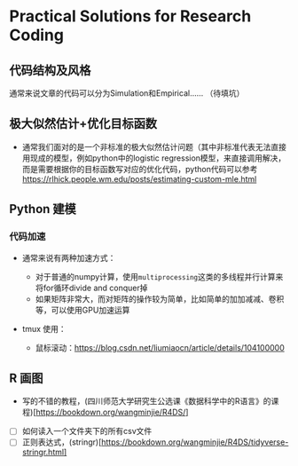 # Practical Solutions for Research Coding

## 代码结构及风格

通常来说文章的代码可以分为Simulation和Empirical……
（待填坑）

## 极大似然估计+优化目标函数

- 通常我们面对的是一个非标准的极大似然估计问题（其中非标准代表无法直接用现成的模型，例如python中的logistic regression模型，来直接调用解决，而是需要根据你的目标函数写对应的优化代码，python代码可以参考 https://rlhick.people.wm.edu/posts/estimating-custom-mle.html


## Python 建模


### 代码加速

- 通常来说有两种加速方式：
  - 对于普通的numpy计算，使用`multiprocessing`这类的多线程并行计算来将for循环divide and conquer掉
  - 如果矩阵非常大，而对矩阵的操作较为简单，比如简单的加加减减、卷积等，可以使用GPU加速运算


- tmux 使用：
  - 鼠标滚动：https://blog.csdn.net/liumiaocn/article/details/104100000

## R 画图

- 写的不错的教程，(四川师范大学研究生公选课《数据科学中的R语言》的课程)[https://bookdown.org/wangminjie/R4DS/]

- [ ] 如何读入一个文件夹下的所有csv文件
- [ ] 正则表达式，(stringr)[https://bookdown.org/wangminjie/R4DS/tidyverse-stringr.html]